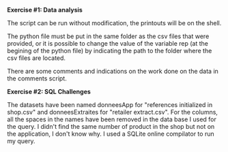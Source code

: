 **Exercise #1: Data analysis**

The script can be run without modification, the printouts will be on the shell. 

The python file must be put in the same folder as the csv files that were provided, or it is possible to change the value of the variable rep (at the begining of the python file) by indicating the path to the folder where the csv files are located.

There are some comments and indications on the work done on the data in the comments script. 

**Exercise #2: SQL Challenges**

The datasets have been named donneesApp for "references initialized in shop.csv" and donneesExtraites for "retailer extract.csv". For the columns, all the spaces in the names have been removed in the data base I used for the query. I didn't find the same number of product in the shop but not on the application, I don't know why. I used a SQLite online compilator to run my query. 
